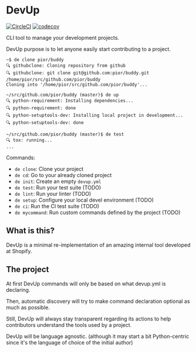 # DevUp

[![CircleCI](https://circleci.com/gh/pior/devup.svg?style=svg)](https://circleci.com/gh/pior/devup)
[![codecov](https://codecov.io/gh/pior/devup/branch/master/graph/badge.svg)](https://codecov.io/gh/pior/devup)

CLI tool to manage your development projects.

DevUp purpose is to let anyone easily start contributing to a project.

```shell
~$ de clone pior/buddy
🔍 githubclone: Cloning repository from github
🔍 githubclone: git clone git@github.com:pior/buddy.git /home/pior/src/github.com/pior/buddy
Cloning into '/home/pior/src/github.com/pior/buddy'...

~/src/github.com/pior/buddy (master)$ de up
🔍 python-requirement: Installing dependencies...
🔍 python-requirement: done
🔍 python-setuptools-dev: Installing local project in development...
🔍 python-setuptools-dev: done

~/src/github.com/pior/buddy (master)$ de test
🔍 tox: running...
...
```

Commands:

- `de clone`: Clone your project
- `de cd`: Go to your already cloned project
- `de init`: Create an empty `devup.yml`
- `de test`: Run your test suite (TODO)
- `de lint`: Run your linter (TODO)
- `de setup`: Configure your local devel environment (TODO)
- `de ci`: Run the CI test suite (TODO)
- `de mycommand`: Run custom commands defined by the project (TODO)

## What is this?

DevUp is a minimal re-implementation of an amazing internal tool developed at
Shopify.

## The project

At first DevUp commands will only be based on what devup.yml is declaring.

Then, automatic discovery will try to make command declaration optional as much as possible.

Still, DevUp will always stay transparent regarding its actions to help contributors understand the tools used by a project.

DevUp will be language agnostic. (although it may start a bit Python-centric since it's the language of choice of the initial author)
